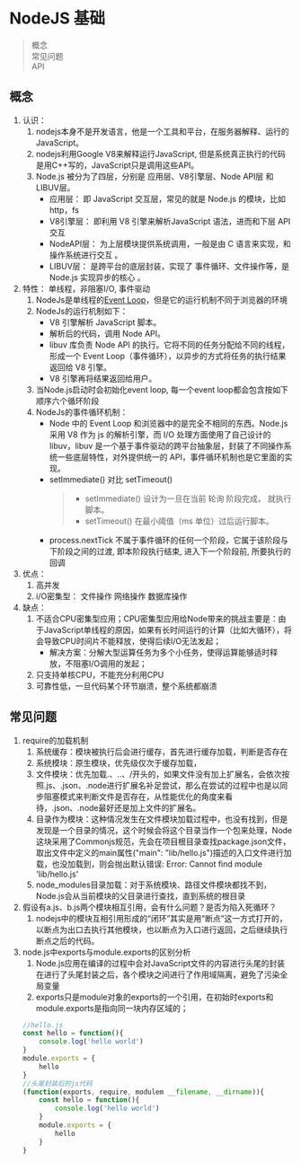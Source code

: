 # NodeJS 基础
> 概念  
> 常见问题  
> API

## 概念
1. 认识：
    1. nodejs本身不是开发语言，他是一个工具和平台，在服务器解释、运行的JavaScript。
    2. nodejs利用Google V8来解释运行JavaScript, 但是系统真正执行的代码是用C++写的，JavaScript只是调用这些API。
    3. Node.js 被分为了四层，分别是 应用层、V8引擎层、Node API层 和 LIBUV层。
        - 应用层：   即 JavaScript 交互层，常见的就是 Node.js 的模块，比如 http，fs
        - V8引擎层：  即利用 V8 引擎来解析JavaScript 语法，进而和下层 API 交互
        - NodeAPI层：  为上层模块提供系统调用，一般是由 C 语言来实现，和操作系统进行交互 。
        - LIBUV层： 是跨平台的底层封装，实现了 事件循环、文件操作等，是 Node.js 实现异步的核心 。
2. 特性： 单线程，非阻塞I/O, 事件驱动
    1. NodeJs是单线程的[Event Loop](https://nodejs.org/zh-cn/docs/guides/event-loop-timers-and-nexttick/)，但是它的运行机制不同于浏览器的环境
    2. NodeJs的运行机制如下：
        - V8 引擎解析 JavaScript 脚本。
        - 解析后的代码，调用 Node API。
        - libuv 库负责 Node API 的执行。它将不同的任务分配给不同的线程，形成一个 Event Loop（事件循环），以异步的方式将任务的执行结果返回给 V8 引擎。
        - V8 引擎再将结果返回给用户。
    3. 当Node.js启动时会初始化event loop, 每一个event loop都会包含按如下顺序六个循环阶段
    4. NodeJs的事件循环机制：
        - Node 中的 Event Loop 和浏览器中的是完全不相同的东西。Node.js 采用 V8 作为 js 的解析引擎，而 I/O 处理方面使用了自己设计的 libuv，libuv 是一个基于事件驱动的跨平台抽象层，封装了不同操作系统一些底层特性，对外提供统一的 API，事件循环机制也是它里面的实现。
        - setImmediate() 对比 setTimeout()
            > - setImmediate() 设计为一旦在当前 轮询 阶段完成， 就执行脚本。  
            > - setTimeout() 在最小阈值（ms 单位）过后运行脚本。
        - process.nextTick 不属于事件循环的任何一个阶段，它属于该阶段与下阶段之间的过渡, 即本阶段执行结束, 进入下一个阶段前, 所要执行的回调
3. 优点：
    1. 高并发
    2. i/O密集型： 文件操作 网络操作  数据库操作
4. 缺点：
    1. 不适合CPU密集型应用；CPU密集型应用给Node带来的挑战主要是：由于JavaScript单线程的原因，如果有长时间运行的计算（比如大循环），将会导致CPU时间片不能释放，使得后续I/O无法发起；
        - 解决方案：分解大型运算任务为多个小任务，使得运算能够适时释放，不阻塞I/O调用的发起；
    2. 只支持单核CPU，不能充分利用CPU
    3. 可靠性低，一旦代码某个环节崩溃，整个系统都崩溃 

## 常见问题
1. require的加载机制
    1. 系统缓存：模块被执行后会进行缓存，首先进行缓存加载，判断是否存在
    2. 系统模块：原生模块，优先级仅次于缓存加载，
    3. 文件模块：优先加载.、..、/开头的，如果文件没有加上扩展名，会依次按照.js、.json、.node进行扩展名补足尝试，那么在尝试的过程中也是以同步阻塞模式来判断文件是否存在，从性能优化的角度来看待，.json、.node最好还是加上文件的扩展名。
    4. 目录作为模块：这种情况发生在文件模块加载过程中，也没有找到，但是发现是一个目录的情况，这个时候会将这个目录当作一个包来处理，Node这块采用了Commonjs规范，先会在项目根目录查找package.json文件，取出文件中定义的main属性("main": "lib/hello.js")描述的入口文件进行加载，也没加载到，则会抛出默认错误: Error: Cannot find module 'lib/hello.js'
    5. node_modules目录加载：对于系统模块、路径文件模块都找不到，Node.js会从当前模块的父目录进行查找，直到系统的根目录
2. 假设有a.js、b.js两个模块相互引用，会有什么问题？是否为陷入死循环？
    1. nodejs中的模块互相引用形成的“闭环”其实是用“断点”这一方式打开的，以断点为出口去执行其他模块，也以断点为入口进行返回，之后继续执行断点之后的代码。
3. node.js中exports与module.exports的区别分析
    1. Node.js应用在编译的过程中会对JavaScript文件的内容进行头尾的封装在进行了头尾封装之后，各个模块之间进行了作用域隔离，避免了污染全局变量
    2. exports只是module对象的exports的一个引用，在初始时exports和module.exports是指向同一块内存区域的；
    ```javascript
    //hello.js
    const hello = function(){
        console.log('hello world')
    }
    module.exports = {
        hello
    }
    //头尾封装后的js代码
    (function(exports, require, modulem __filename, __dirname)){
        const hello = function(){
            console.log('hello world')
        }
        module.exports = {
            hello
        }
    }
    ```

    
